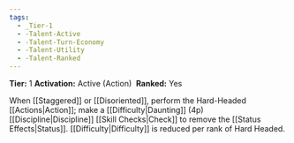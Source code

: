 ```yaml
---
tags:
  - _Tier-1
  - -Talent-Active
  - -Talent-Turn-Economy
  - -Talent-Utility
  - -Talent-Ranked
---
```

**Tier:** 1
**Activation:** Active (Action) 
**Ranked:** Yes 

When [[Staggered]] or [[Disoriented]], perform the Hard-Headed [[Actions|Action]]; make a [[Difficulty|Daunting]] (4p) [[Discipline|Discipline]] [[Skill Checks|Check]] to remove the [[Status Effects|Status]]. [[Difficulty|Difficulty]] is reduced per rank of Hard Headed.